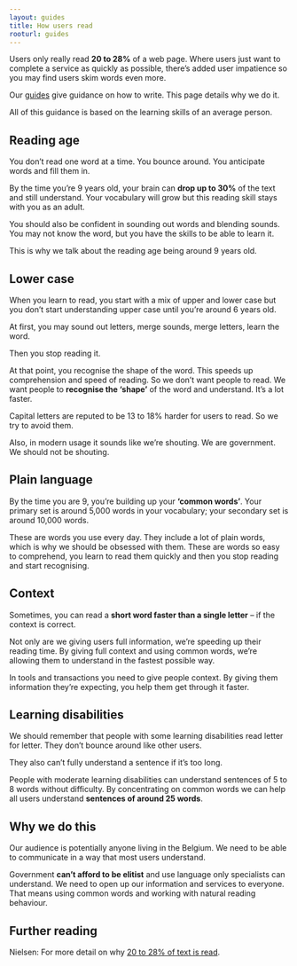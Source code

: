 ```yaml
---
layout: guides
title: How users read
rooturl: guides
---
```


Users only really read **20 to 28%** of a web page. Where users just want to complete a service as quickly as possible, there’s added user impatience so you may find users skim words even more.

Our [guides]({{site.url}}/guides/) give guidance on how to write. This page details why we do it.

All of this guidance is based on the learning skills of an average person.

## Reading age

You don’t read one word at a time. You bounce around. You anticipate words and fill them in.

By the time you’re 9 years old, your brain can **drop up to 30%** of the text and still understand. Your vocabulary will grow but this reading skill stays with you as an adult.

You should also be confident in sounding out words and blending sounds. You may not know the word, but you have the skills to be able to learn it.

This is why we talk about the reading age being around 9 years old.

## Lower case

When you learn to read, you start with a mix of upper and lower case but you don’t start understanding upper case until you’re around 6 years old.

At first, you may sound out letters, merge sounds, merge letters, learn the word.

Then you stop reading it.

At that point, you recognise the shape of the word. This speeds up comprehension and speed of reading. So we don’t want people to read. We want people to **recognise the ‘shape’** of the word and understand. It’s a lot faster.

Capital letters are reputed to be 13 to 18% harder for users to read. So we try to avoid them.

Also, in modern usage it sounds like we’re shouting. We are government. We should not be shouting.

## Plain language

By the time you are 9, you’re building up your **‘common words’**. Your primary set is around 5,000 words in your vocabulary; your secondary set is around 10,000 words.

These are words you use every day. They include a lot of plain words, which is why we should be obsessed with them. These are words so easy to comprehend, you learn to read them quickly and then you stop reading and start recognising.

## Context

Sometimes, you can read a **short word faster than a single letter** – if the context is correct.

Not only are we giving users full information, we’re speeding up their reading time. By giving full context and using common words, we’re allowing them to understand in the fastest possible way.

In tools and transactions you need to give people context. By giving them information they’re expecting, you help them get through it faster.

## Learning disabilities

We should remember that people with some learning disabilities read letter for letter. They don’t bounce around like other users.

They also can’t fully understand a sentence if it’s too long.

People with moderate learning disabilities can understand sentences of 5 to 8 words without difficulty. By concentrating on common words we can help all users understand **sentences of around 25 words**.

## Why we do this

Our audience is potentially anyone living in the Belgium. We need to be able to communicate in a way that most users understand.

Government **can’t afford to be elitist** and use language only specialists can understand. We need to open up our information and services to everyone. That means using common words and working with natural reading behaviour.

## Further reading

Nielsen: For more detail on why [20 to 28% of text is read](http://www.nngroup.com/articles/how-little-do-users-read/).
